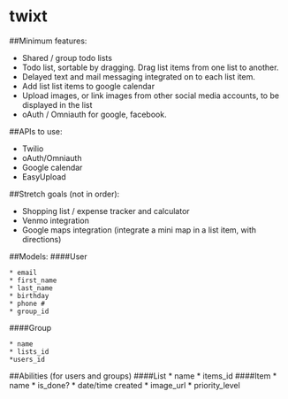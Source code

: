 # twixt

##Minimum features:
- Shared / group todo lists
- Todo list, sortable by dragging. Drag list items from one list to  another.
- Delayed text and mail messaging integrated on to each list item. 
- Add list list items to google calendar
- Upload images, or link images from other social media accounts, to be displayed in the list
- oAuth / Omniauth for google, facebook.

##APIs to use:
- Twilio
- oAuth/Omniauth
- Google calendar
- EasyUpload


##Stretch goals (not in order):
- Shopping list / expense tracker and calculator
- Venmo integration
- Google maps integration (integrate a mini map in a list item, with directions)



##Models:
####User

    * email
    * first_name
    * last_name
    * birthday
    * phone #
    * group_id
####Group

    * name
    * lists_id
    *users_id
    
##Abilities (for users and groups)
####List
    * name
    * items_id
####Item
    * name
    * is_done?
    * date/time created
    * image_url
    * priority_level
